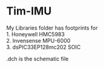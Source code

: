 # Tim-IMU

<p>My Libraries folder has footprints for</br>
1. Honeywell HMC5983</br>
2. Invensense MPU-6000</br>
3. dsPIC33EP128mc202    SOIC</br></p>

<p>
.dch is the schematic file
</p>
